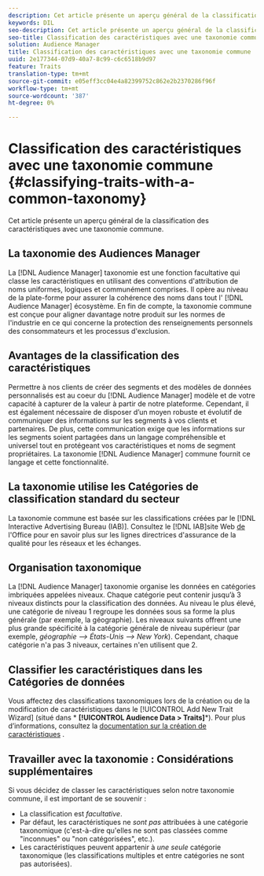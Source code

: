 ```yaml
---
description: Cet article présente un aperçu général de la classification des caractéristiques avec une taxonomie commune.
keywords: DIL
seo-description: Cet article présente un aperçu général de la classification des caractéristiques avec une taxonomie commune.
seo-title: Classification des caractéristiques avec une taxonomie commune
solution: Audience Manager
title: Classification des caractéristiques avec une taxonomie commune
uuid: 2e177344-07d9-40a7-8c99-c6c6518b9d97
feature: Traits
translation-type: tm+mt
source-git-commit: e05eff3cc04e4a82399752c862e2b2370286f96f
workflow-type: tm+mt
source-wordcount: '387'
ht-degree: 0%

---
```



# Classification des caractéristiques avec une taxonomie commune {#classifying-traits-with-a-common-taxonomy}

Cet article présente un aperçu général de la classification des caractéristiques avec une taxonomie commune.

## La taxonomie des Audiences Manager

<!-- c_common_taxonomy_about.xml -->

La [!DNL Audience Manager] taxonomie est une fonction facultative qui classe les caractéristiques en utilisant des conventions d&#39;attribution de noms uniformes, logiques et communément comprises. Il opère au niveau de la plate-forme pour assurer la cohérence des noms dans tout l&#39; [!DNL Audience Manager] écosystème. En fin de compte, la taxonomie commune est conçue pour aligner davantage notre produit sur les normes de l&#39;industrie en ce qui concerne la protection des renseignements personnels des consommateurs et les processus d&#39;exclusion.

## Avantages de la classification des caractéristiques

Permettre à nos clients de créer des segments et des modèles de données personnalisés est au coeur du [!DNL Audience Manager] modèle et de votre capacité à capturer de la valeur à partir de notre plateforme. Cependant, il est également nécessaire de disposer d’un moyen robuste et évolutif de communiquer des informations sur les segments à vos clients et partenaires. De plus, cette communication exige que les informations sur les segments soient partagées dans un langage compréhensible et universel tout en protégeant vos caractéristiques et noms de segment propriétaires. La taxonomie [!DNL Audience Manager] commune fournit ce langage et cette fonctionnalité.

## La taxonomie utilise les Catégories de classification standard du secteur

La taxonomie commune est basée sur les classifications créées par le [!DNL Interactive Advertising Bureau (IAB)]. Consultez le [!DNL IAB]site Web [de](https://www.iab.net/iab_products_and_industry_services/508676/ne_guidelines) l&#39;Office pour en savoir plus sur les lignes directrices d&#39;assurance de la qualité pour les réseaux et les échanges.

## Organisation taxonomique

La [!DNL Audience Manager] taxonomie organise les données en catégories imbriquées appelées niveaux. Chaque catégorie peut contenir jusqu’à 3 niveaux distincts pour la classification des données. Au niveau le plus élevé, une catégorie de niveau 1 regroupe les données sous sa forme la plus générale (par exemple, la géographie). Les niveaux suivants offrent une plus grande spécificité à la catégorie générale de niveau supérieur (par exemple, *géographie —> États-Unis —> New York*). Cependant, chaque catégorie n&#39;a pas 3 niveaux, certaines n&#39;en utilisent que 2.

## Classifier les caractéristiques dans les Catégories de données

Vous affectez des classifications taxonomiques lors de la création ou de la modification de caractéristiques dans le [!UICONTROL Add New Trait Wizard] (situé dans * **[!UICONTROL Audience Data > Traits]***). Pour plus d’informations, consultez la [documentation sur la création de caractéristiques](../../features/traits/create-onboarded-rule-based-traits.md) .

## Travailler avec la taxonomie : Considérations supplémentaires

Si vous décidez de classer les caractéristiques selon notre taxonomie commune, il est important de se souvenir :

* La classification est *facultative*.
* Par défaut, les caractéristiques ne *sont pas* attribuées à une catégorie taxonomique (c&#39;est-à-dire qu&#39;elles ne sont pas classées comme &quot;inconnues&quot; ou &quot;non catégorisées&quot;, etc.).
* Les caractéristiques peuvent appartenir à *une seule* catégorie taxonomique (les classifications multiples et entre catégories ne sont pas autorisées).